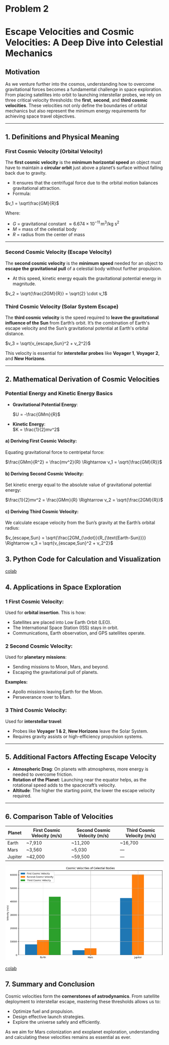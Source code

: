 # Problem 2
#  Escape Velocities and Cosmic Velocities: A Deep Dive into Celestial Mechanics

##  Motivation

As we venture further into the cosmos, understanding how to overcome gravitational forces becomes a fundamental challenge in space exploration. From placing satellites into orbit to launching interstellar probes, we rely on three critical velocity thresholds: the **first**, **second**, and **third cosmic velocities**. These velocities not only define the boundaries of orbital mechanics but also represent the minimum energy requirements for achieving space travel objectives.

---

##  1. Definitions and Physical Meaning

###  First Cosmic Velocity (Orbital Velocity)

The **first cosmic velocity** is the **minimum horizontal speed** an object must have to maintain a **circular orbit** just above a planet’s surface without falling back due to gravity.

- It ensures that the centrifugal force due to the orbital motion balances gravitational attraction.
- Formula:


$v_1 = \sqrt\frac{GM}{R}$


Where:
- $G$ = gravitational constant $\approx 6.674 \times 10^{-11} \, \text{m}^3/\text{kg s}^2$
- $M$ = mass of the celestial body
- $R$ = radius from the center of mass

---

###  Second Cosmic Velocity (Escape Velocity)

The **second cosmic velocity** is the **minimum speed** needed for an object to **escape the gravitational pull** of a celestial body without further propulsion.

- At this speed, kinetic energy equals the gravitational potential energy in magnitude.


$v_2 = \sqrt{\frac{2GM}{R}} = \sqrt{2} \cdot v_1$



### Third Cosmic Velocity (Solar System Escape)

The **third cosmic velocity** is the speed required to **leave the gravitational influence of the Sun** from Earth’s orbit. It’s the combination of Earth's escape velocity and the Sun’s gravitational potential at Earth's orbital distance.


$v_3 = \sqrt{v_{escape,Sun}^2 + v_2^2}$

This velocity is essential for **interstellar probes** like **Voyager 1**, **Voyager 2**, and **New Horizons**.

---

##  2. Mathematical Derivation of Cosmic Velocities

###  Potential Energy and Kinetic Energy Basics

- **Gravitational Potential Energy**:  

  $U = -\frac{GMm}{R}$

- **Kinetic Energy**:  
  $K = \frac{1}{2}mv^2$

#### a) Deriving First Cosmic Velocity:

Equating gravitational force to centripetal force:


$\frac{GMm}{R^2} = \frac{mv^2}{R}
\Rightarrow v_1 = \sqrt{\frac{GM}{R}}$

#### b) Deriving Second Cosmic Velocity:

Set kinetic energy equal to the absolute value of gravitational potential energy:


$\frac{1}{2}mv^2 = \frac{GMm}{R}
\Rightarrow v_2 = \sqrt{\frac{2GM}{R}}$

#### c) Deriving Third Cosmic Velocity:

We calculate escape velocity from the Sun’s gravity at the Earth’s orbital radius:


$v_{escape,Sun} = \sqrt{\frac{2GM_{\odot}}{R_{\text{Earth-Sun}}}}
\Rightarrow v_3 = \sqrt{v_{escape,Sun}^2 + v_2^2}$



##  3. Python Code for Calculation and Visualization

[colab](https://colab.research.google.com/drive/1h-VNzmIFj1AFSlN-l5du5RRxNWZ-4oRp#scrollTo=ixjryC4oMsKb)


##  4. Applications in Space Exploration

### 1️ First Cosmic Velocity:
Used for **orbital insertion**. This is how:
- Satellites are placed into Low Earth Orbit (LEO).
- The International Space Station (ISS) stays in orbit.
- Communications, Earth observation, and GPS satellites operate.

### 2️ Second Cosmic Velocity:
Used for **planetary missions**:
- Sending missions to Moon, Mars, and beyond.
- Escaping the gravitational pull of planets.

**Examples:**
- Apollo missions leaving Earth for the Moon.
- Perseverance rover to Mars.

### 3️ Third Cosmic Velocity:
Used for **interstellar travel**:
- Probes like **Voyager 1 & 2**, **New Horizons** leave the Solar System.
- Requires gravity assists or high-efficiency propulsion systems.

---

##  5. Additional Factors Affecting Escape Velocity

- **Atmospheric Drag**: On planets with atmospheres, more energy is needed to overcome friction.
- **Rotation of the Planet**: Launching near the equator helps, as the rotational speed adds to the spacecraft’s velocity.
- **Altitude**: The higher the starting point, the lower the escape velocity required.

---

##  6. Comparison Table of Velocities

| Planet   | First Cosmic Velocity (m/s) | Second Cosmic Velocity (m/s) | Third Cosmic Velocity (m/s) |
|----------|------------------------------|-------------------------------|------------------------------|
| Earth    | ~7,910                       | ~11,200                       | ~16,700                      |
| Mars     | ~3,560                       | ~5,030                        | —                            |
| Jupiter  | ~42,000                      | ~59,500                       | —                            |

![alt text](image-1.png)

[colab](https://colab.research.google.com/drive/1oTv5HYToeFb7e1a1Qr3qEIBm-Y7X0ncE?usp=sharing)
##  7. Summary and Conclusion

Cosmic velocities form the **cornerstones of astrodynamics**. From satellite deployment to interstellar escape, mastering these thresholds allows us to:
- Optimize fuel and propulsion.
- Design effective launch strategies.
- Explore the universe safely and efficiently.

As we aim for Mars colonization and exoplanet exploration, understanding and calculating these velocities remains as essential as ever.




